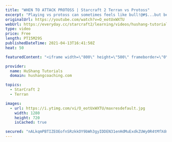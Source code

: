```yaml
---
title: "WHEN TO ATTACK PROTOSS | Starcraft 2 Terran vs Protoss"
excerpt: "Playing vs protoss can sometimes feels like bull!@#$...but beating protoss is easier than you might think! In this series \"How to Defeat Protoss\" we're going to be looking at key components to let you annihilate the competition. Let's get into it!  WHEN TO ATTACK PROTOSS | Starcraft 2 Terran vs Protoss"
originalUrl: https://youtube.com/watch?v=O_eotUxWXTU
webUrl: https://everyday.cc/starcraft2/learning/videos/hushang-tutorials-when-to-attack-protoss-starcraft-2-terran-vs-protoss/
type: video
price: Free
length: PT15M29S
publishedDateTime: 2021-04-13T16:41:50Z
heat: 50

featuredContent: "<iframe width=\"800\" height=\"500\" frameborder=\"0\" src=\"https://www.youtube.com/embed/O_eotUxWXTU\" allow=\"accelerometer; autoplay; encrypted-media; gyroscope; picture-in-picture\" allowfullscreen></iframe>"

provider:
  name: HuShang Tutorials
  domain: hushangcoaching.com

topics:
  - StarCraft 2
  - Terran

images:
  - url: https://i.ytimg.com/vi/O_eotUxWXTU/maxresdefault.jpg
    width: 1280
    height: 720
    isCached: true

secured: "nALkqmPBTIZEOEofnSRzkkOY9bWh3gyIDDEN31enHdMuExdkZUWy0R4tMfXdmW6a7W8lgL5bvpx9vLCB3LrWJRP7DTGkjpYnGylAHc1+vcAFwBsTN6w/UxdUxmCcu/o9tAVL+e4OzLQ6LK7MvKAC4yaRwWsxkhEQEcr4DeodzR/G57/hlDVMlETaVsWuehe9lc0oU8MGPkbm9l6l+WbrwCN053rBdH/wd1RjkPPzhNbGk6MKFAdifskYq0VjsWjpyfPzTxAOsrQ+qgis05jsVvYHCYmd9u7hr56BzNcGH7FgItZbmlM4HGcsQ4nYjnWZ8vKDV7LMMLicEuRuPMeUM+lqH+iazlvpcV6QZwvX9O7cy2mf+wTvfdQkgfHaUEFcJ9nrlVohvg8bG2qDgvBZCP3bHuBJtfFv376N2G9dCn4=;yCp0DIM/rZr4o/cOY8Zf6g=="
---
```


